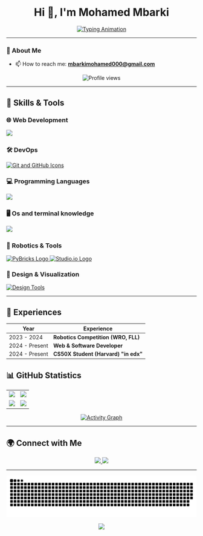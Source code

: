 <h1 align="center">Hi 👋, I'm Mohamed Mbarki</h1>

<div align="center">
    <a href="https://github.com/mohammedmbarki" target="_blank">
        <img src="https://readme-typing-svg.herokuapp.com?color=00FF00&size=22&center=true&vCenter=true&lines=Hello+World!+I+Am+Mohamed.;Computer+Science+Learner.;vibe+codeer." alt="Typing Animation">
    </a>
</div>

---

### 📌 About Me  
- 📫 How to reach me: **mbarkimohamed000@gmail.com**  

<p align="center">
    <img src="https://komarev.com/ghpvc/?username=mohammedmbarki&label=Profile%20views&color=0e75b6&style=flat" alt="Profile views">
</p>

---

## 🚀 Skills & Tools  

### 🌐 Web Development  
<p align="left">
  <a href="https://skillicons.dev">
    <img src="https://skillicons.dev/icons?i=html,css,js,ts,nextjs,react,dynamodb" />
  </a>
</p>

### 🛠️ DevOps  
<p align="left">
  <a href="https://skillicons.dev" target="_blank" rel="noopener noreferrer">
    <img src="https://skillicons.dev/icons?i=git,github,docker,aws,bash,npm" alt="Git and GitHub Icons" />
  </a>
</p>

### 💻 Programming Languages  
<p align="left">
  <a href="https://skillicons.dev">
    <img src="https://skillicons.dev/icons?i=py,c" />
  </a>
</p>

### 🖥️ Os and terminal knowledge 
<p align="left">
  <a href="https://skillicons.dev">
    <img src="https://skillicons.dev/icons?i=raspberrypi,linux,ubuntu,windows,bash," />
  </a>
</p>

### 🤖 Robotics & Tools  
<p align="left">
    <a href="https://pybricks.com/" target="_blank" rel="noreferrer">
        <img src="https://github.com/user-attachments/assets/cf6f005f-117e-4622-895a-0a03242523a4" alt="PyBricks Logo" width="48" height="48">
    </a>
    <a href="https://studio.io/" target="_blank" rel="noreferrer">
        <img src="https://github.com/user-attachments/assets/edb12939-89fa-4278-ab11-1379f4e789bc" alt="Studio.io Logo" width="50">
    </a>
</p>

### 🎨 Design & Visualization  
<p align="left">
    <a href="https://skillicons.dev">
        <img src="https://skillicons.dev/icons?i=ai,ps,pr,figma,notion" alt="Design Tools" />
    </a>
</p>

---



## 💼 Experiences  

| Year           | Experience                                   |
|--------------|----------------------------------|
| 2023 - 2024 | **Robotics Competition (WRO, FLL)** |
| 2024 - Present | **Web & Software Developer** |
| 2024 - Present | **CS50X Student (Harvard) "in edx"** |




## 📊 GitHub Statistics  

<table align="center">
  <tr>
    <td align="center">
      <img src="https://github-readme-stats.vercel.app/api?username=mohammedmbarki&hide_title=false&show_icons=true&include_all_commits=true&count_private=true&theme=dracula&locale=en" height="150">
    </td>
    <td align="center">
      <img src="https://github-readme-stats.vercel.app/api/top-langs?username=mohammedmbarki&locale=en&layout=compact&langs_count=5&theme=dracula" height="150">
    </td>
  </tr>
  <tr>
    <td align="center">
      <img src="https://streak-stats.demolab.com?user=mohammedmbarki&locale=en&theme=dracula&border_radius=5" height="150">
    </td>
    <td align="center">
      <img src="https://github-profile-trophy.vercel.app?username=mohammedmbarki&theme=dracula&column=3&margin-w=8&margin-h=8" height="150">
    </td>
  </tr>
</table>

<div align="center">
  <a href="https://github.com/mohammedmbarki/github-readme-activity-graph" target="_blank">
    <img src="https://github-readme-activity-graph.vercel.app/graph?username=mohammedmbarki&theme=react-dark" alt="Activity Graph">
  </a>
</div>

---

## 🌍 Connect with Me  
<div align="center">
    <a href="mailto:mohammedmbarki@gmail.com" target="_blank">
        <img src="https://img.shields.io/badge/Gmail-D14836?style=for-the-badge&logo=gmail&logoColor=white" height="35">
    </a>
    <a href="https://www.linkedin.com/in/mohamed-m-barki-8777ba320/" target="_blank">
        <img src="https://img.shields.io/badge/LinkedIn-0077B5?style=for-the-badge&logo=linkedin&logoColor=white" height="35">
    </a>
</div>

---

<p align="center">
  <img src="https://raw.githubusercontent.com/Elanza-48/Elanza-48/main/resources/img/github-contribution-grid-snake.svg" alt="Snake animation">
</p>

<p align="center">
     <img src="https://capsule-render.vercel.app/api?type=waving&color=gradient&height=100&section=footer"/>
</p>

